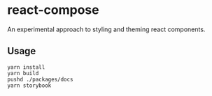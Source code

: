 # react-compose

An experimental approach to styling and theming react components.

## Usage

    yarn install
    yarn build
    pushd ./packages/docs
    yarn storybook
